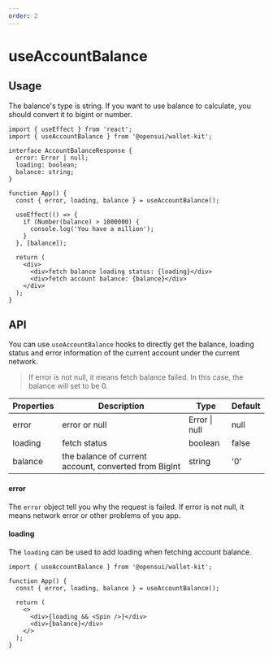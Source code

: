 ```yaml
---
order: 2
---
```


# useAccountBalance

## Usage

The balance's type is string. If you want to use balance to calculate, you should convert it to bigint or number.

```
import { useEffect } from 'react';
import { useAccountBalance } from '@opensui/wallet-kit';

interface AccountBalanceResponse {
  error: Error | null;
  loading: boolean;
  balance: string;
}

function App() {
  const { error, loading, balance } = useAccountBalance();

  useEffect(() => {
    if (Number(balance) > 1000000) {
      console.log('You have a million');
    }
  }, [balance]);

  return (
    <div>
      <div>fetch balance loading status: {loading}</div>
      <div>fetch account balance: {balance}</div>
    </div>
  );
}
```

## API

You can use `useAccountBalance` hooks to directly get the balance, loading status and error information of the current account under the current network.

> If error is not null, it means fetch balance failed. In this case, the balance will set to be 0.


| Properties | Description                                           | Type          | Default |
| ---------- | ----------------------------------------------------- | ------------- | ------- |
| error      | error or null                                         | Error \| null | null    |
| loading    | fetch status                                          | boolean       | false   |
| balance    | the balance of current account, converted from BigInt | string        | '0'     |

#### error

The `error` object tell you why the request is failed. If error is not null, it means network error or other problems of you app.

#### loading

The `loading` can be used to add loading when fetching account balance.

```
import { useAccountBalance } from '@opensui/wallet-kit';

function App() {
  const { error, loading, balance } = useAccountBalance();

  return (
    <>
      <div>{loading && <Spin />}</div>
      <div>{balance}</div>
    </>
  );
}
```
